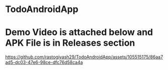 # TodoAndroidApp

# Demo Video is attached below and APK File is in Releases section


https://github.com/rastogiyash29/TodoAndroidApp/assets/105515175/86aa7ad5-dc03-47e6-98ce-dfc76d58ca4a

